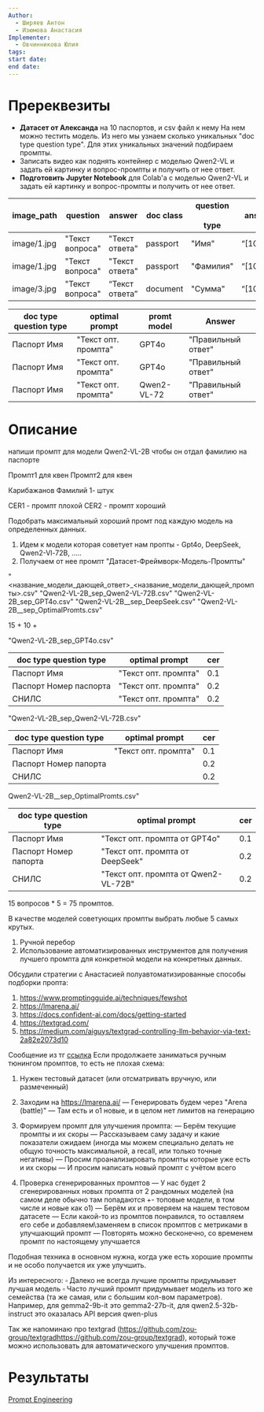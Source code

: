 ```yaml
---
Author:
  - Ширяев Антон
  - Изюмова Анастасия
Implementer:
  - Овчинникова Юлия
tags: 
start date: 
end date:
---
```


# Пререквезиты

* **Датасет от Александа** на 10 паспортов, и csv файл к нему
На нем можно тестить модель.
Из него мы узнаем сколько уникальных "doc type question type".
Для этих уникальных значений подбираем промпты.
* Записать видео как поднять контейнер с моделью Qwen2-VL и задать ей картинку и вопрос-промпты и получить от нее ответ.
* **Подготовить Jupyter Notebook** для Colab'a с моделью Qwen2-VL и задать ей картинку и вопрос-промпты и получить от нее ответ.

| image_path  | question        | answer         | doc class | question<br><br>type | answear bbox    |
| ----------- | --------------- | -------------- | --------- | -------------------- | --------------- |
| image/1.jpg | "Текст вопроса" | "Текст ответа" | passport  | "Имя"                | “[10,20,30,40]” |
| image/1.jpg | "Текст вопроса" | "Текст ответа" | passport  | "Фамилия"            | “[10,20,30,40]” |
| image/3.jpg | "Текст вопроса" | “Текст ответа” | document  | "Сумма"              | “[10,20,30,40]" |


| doc type question type | optimal prompt       | promt model | Answer             |
| ---------------------- | -------------------- | ----------- | ------------------ |
| Паспорт Имя            | "Текст опт. промпта" | GPT4o       | "Правильный ответ" |
| Паспорт Имя            | "Текст опт. промпта" | GPT4o       | "Правильный ответ" |
| Паспорт Имя            | "Текст опт. промпта" | Qwen2-VL-72 | "Правильный ответ" |

# Описание

напиши промпт для модели Qwen2-VL-2B чтобы он отдал фамилию на паспорте

Промпт1 для квен
Промпт2 для квен

Карибажанов
Фамилий 1- штук

CER1 - промпт плохой
CER2 - промпт хороший

Подобрать максимальный хороший промт под каждую модель на определенных данных.

1. Идем к модели которая советует нам пропты - Gpt4o, DeepSeek, Qwen2-Vl-72B, .....
2. Получаем от нее промпт
"Датасет-Фреймворк-Модель-Промпты"

"<название_модели_дающей_ответ>_<название_модели_дающей_промпты>.csv"
"Qwen2-VL-2B_sep_Qwen2-VL-72B.csv"
"Qwen2-VL-2B_sep_GPT4o.csv" 
"Qwen2-VL-2B__sep_DeepSeek.csv"
"Qwen2-VL-2B__sep_OptimalPromts.csv"

15 + 10 + 

"Qwen2-VL-2B_sep_GPT4o.csv" 

| doc type question type | optimal prompt       | cer |
| ---------------------- | -------------------- | --- |
| Паспорт Имя            | "Текст опт. промпта" | 0.1 |
| Паспорт Номер паспорта | "Текст опт. промпта" | 0.2 |
| СНИЛС                  | "Текст опт. промпта" | 0.2 |
"Qwen2-VL-2B_sep_Qwen2-VL-72B.csv"

| doc type question type | optimal prompt       | cer |
| ---------------------- | -------------------- | --- |
| Паспорт Имя            | "Текст опт. промпта" | 0.1 |
| Паспорт Номер папорта  |                      | 0.2 |
| СНИЛС                  |                      | 0.2 |

Qwen2-VL-2B__sep_OptimalPromts.csv"

| doc type question type | optimal prompt                       | cer |
| ---------------------- | ------------------------------------ | --- |
| Паспорт Имя            | "Текст опт. промпта от GPT4o"        | 0.1 |
| Паспорт Номер папорта  | "Текст опт. промпта от DeepSeek"     | 0.2 |
| СНИЛС                  | "Текст опт. промпта от Qwen2-VL-72B" | 0.2 |
15 вопросов * 5 = 75 промптов.



В качестве моделей советующих промпты выбрать любые 5 самых крутых.

1. Ручной перебор
2. Использование автоматизированных инструментов для получения лучшего промпта для конкретной модели на конкретных данных.

Обсудили стратегии с Анастасией полуавтоматизированные способы подборки пропта:
1. https://www.promptingguide.ai/techniques/fewshot
2. https://lmarena.ai/
3. https://docs.confident-ai.com/docs/getting-started
4. https://textgrad.com/
5. https://medium.com/aiguys/textgrad-controlling-llm-behavior-via-text-2a82e2073d10

Сообщение из тг [ссылка](https://t.me/white_tensor/500)
Если продолжаете заниматься ручным тюнингом промптов, то есть не плохая схема:

1. Нужен тестовый датасет (или отсматривать вручную, или размеченный)

2. Заходим на https://lmarena.ai/
— Генерировать будем через "Arena (battle)"
— Там есть и o1 новые, и в целом нет лимитов на генерацию

3. Формируем промпт для улучшения промпта:
— Берём текущие промпты и их скоры
— Рассказываем саму задачу и какие показатели ожидаем (иногда мы можем специально делать не общую точность максимальной, а recall, или только точные негативы)
— Просим проанализировать промпты которые уже есть и их скоры
— И просим написать новый промпт с учётом всего

4. Проверка сгенерированных промптов
— У нас будет 2 сгенерированных новых промпта от 2 рандомных моделей (на самом деле обычно там попадаются +- топовые модели, в том числе и новые как o1)
— Берём их и проверяем на нашем тестовом датасете
— Если какой-то из промптов понравился, то оставляем его себе и добавляем\заменяем в список промптов с метриками в улучшающий промпт
— Повторять можно бесконечно, со временем промпт по настоящему улучшается

Подобная техника в основном нужна, когда уже есть хорошие промпты и не особо получается их уже улучшить.

Из интересного:
▫️ Далеко не всегда лучшие промпты придумывает лучшая модель
▫️ Часто лучший промпт придумывает модель из того же семейства (та же самая, или с большим кол-вом параметров). Например, для gemma2-9b-it это gemma2-27b-it, для qwen2.5-32b-instruct это оказалась API версия qwen-plus

Так же напоминаю про textgrad (https://github.com/zou-group/textgradhttps://github.com/zou-group/textgrad), который тоже можно использовать для автоматического улучшения промптов.


# Результаты

[Prompt Engineering](../../../cards/Prompt%20Engineering.md)